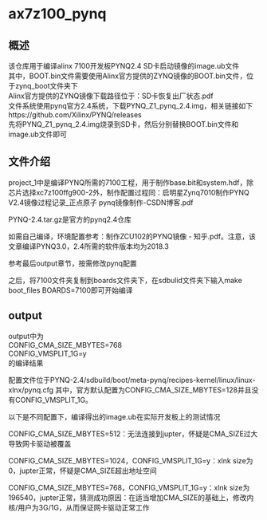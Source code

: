 # ax7z100_pynq

## 概述

该仓库用于编译alinx 7100开发板PYNQ2.4 SD卡启动镜像的image.ub文件<br>
其中，BOOT.bin文件需要使用Alinx官方提供的ZYNQ镜像的BOOT.bin文件，位于zynq_boot文件夹下<br>
Alinx官方提供的ZYNQ镜像下载路径位于：SD卡恢复出厂状态.pdf<br>
文件系统使用pynq官方2.4系统，下载PYNQ_Z1_pynq_2.4.img，相关链接如下https://github.com/Xilinx/PYNQ/releases <br>
先将PYNQ_Z1_pynq_2.4.img烧录到SD卡，然后分别替换BOOT.bin文件和image.ub文件即可

## 文件介绍

project_1中是编译PYNQ所需的7100工程，用于制作base.bit和system.hdf，除芯片选择xc7z100ffg900-2外，制作配置过程同：启明星Zynq7010制作PYNQ V2.4镜像过程记录_正点原子 pynq镜像制作-CSDN博客.pdf

PYNQ-2.4.tar.gz是官方的pynq2.4仓库

如需自己编译，环境配置参考：制作ZCU102的PYNQ镜像 - 知乎.pdf。注意，该文章编译PYNQ3.0，2.4所需的软件版本均为2018.3

参考最后output章节，按需修改pynq配置

之后，将7100文件夹复制到boards文件夹下，在sdbulid文件夹下输入make boot_files BOARDS=7100即可开始编译

## output

output中为<br>
CONFIG_CMA_SIZE_MBYTES=768<br>
CONFIG_VMSPLIT_1G=y<br>
的编译结果<br>

配置文件位于PYNQ-2.4/sdbuild/boot/meta-pynq/recipes-kernel/linux/linux-xlnx/pynq.cfg
其中，官方默认配置为CONFIG_CMA_SIZE_MBYTES=128并且没有CONFIG_VMSPLIT_1G。

以下是不同配置下，编译得出的image.ub在实际开发板上的测试情况

CONFIG_CMA_SIZE_MBYTES=512：无法连接到jupter，怀疑是CMA_SIZE过大导致网卡驱动被覆盖

CONFIG_CMA_SIZE_MBYTES=1024，CONFIG_VMSPLIT_1G=y：xlnk size为0，jupter正常，怀疑是CMA_SIZE超出地址空间

CONFIG_CMA_SIZE_MBYTES=768，CONFIG_VMSPLIT_1G=y：xlnk size为196540，jupter正常，猜测成功原因：在适当增加CMA_SIZE的基础上，修改内核/用户为3G/1G，从而保证网卡驱动正常工作
